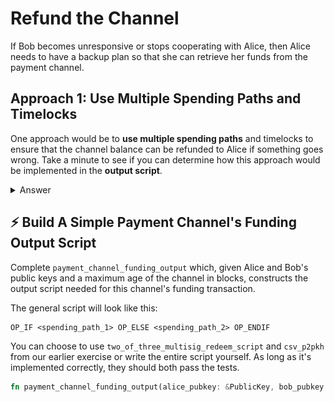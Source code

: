 # Refund the Channel

If Bob becomes unresponsive or stops cooperating with Alice, then Alice needs to have a backup plan so that she can retrieve her funds from the payment channel. 

## Approach 1: Use Multiple Spending Paths and Timelocks
One approach would be to **use multiple spending paths** and timelocks to ensure that the channel balance can be refunded to Alice if something goes wrong. Take a minute to see if you can determine how this approach would be implemented in the **output script**.

<details>
  <summary>Answer</summary>
  <br/>

In this example, we create multiple spending paths. The first spending path checks to see if both Aice's and Bob's signature are provided. If so, that is sufficient to satisfy the conditions on this output and spend the funds. If not, we can check if a relative timelock has passed since this transaction was confirmed on chain. For example, we could add a condition that says, if 2016 blocks (~2 weeks) have passed since the funding transaction was confirmed, then Alice can spend this output to herself. This would act as Alice "refunding" her channel balance.

<p align="center" style="width: 50%; max-width: 300px;">
  <img src="./tutorial_images/intro_to_htlc/simple_funding_timelock.png" alt="simple_funding_timelock" width="100%" height="auto">
</p>

While a valid approach to ensuring Alice can get her funds out of the 2-of-2 funding transaction, this approach introduces some undesirable properties.

#### Question: What problem did the introduction of timelocks create?
<details>
  <summary>Answer</summary>
  <br/>
They gave our channels a limited lifetime. Bob must close the channel before the timelock expires otherwise Alice can take all of her funds back using the refund spending path.
</details>

We could build a payment channel off this construct where any new payment creates another transaction with the same properties as this transaction, but with a new channel balance.
#### Question: How come Bob cannot pay Alice using this channel?
<details>
  <summary>Answer</summary>
  <br/>
Under this new construct, every payment from Alice to Bob will be a new 2-of-2 multisig transaction with a timelocked refund to Alice. For example, imagine the following scenario:
  
- The channel starts with 5 bitcoin on Alice's side.
- Alice makes a payment to Bob of 2 bitcoin. Alice now has 3 bitcoin on her side.
- Bob makes a payment back to Alice for 1 bitcoin. Alice now has 4 bitcoin.
  
Since we cannot "cancel" old transactions, Bob can still broadcast the old channel state which pays him 2 bitcoin. To protect from this, the channel would have to be one-way from Alice to Bob.
</details>

#### Question: What if we used an absolute locktime instead of a relative locktime? How would that impact the end date of the channel?
<details>
  <summary>Answer</summary>
  <br/>
  
If we had used an absolute locktime (```OP_CLTV```) instead of a relative locktime (```OP_CSV```), then Alice's refund path would be spendable once a given block hieght OR timestamp is reached. This effectively means that Alice and Bob would have an estimated end-date for when they would want to close the channel. A relative timelock allows Alice and Bob to specify a more general time period, and the "clock" only starts ticking once the transaction is mined.
</details>

</details>

## ⚡️ Build A Simple Payment Channel's Funding Output Script

Complete `payment_channel_funding_output` which, given Alice and Bob's public keys and a maximum age of the channel in blocks, constructs the output script needed for this channel's funding transaction.

The general script will look like this:
```
OP_IF <spending_path_1> OP_ELSE <spending_path_2> OP_ENDIF
```
You can choose to use `two_of_three_multisig_redeem_script` and `csv_p2pkh` from our earlier exercise or write the entire script yourself. As long as it's implemented correctly, they should both pass the tests.
```rust
fn payment_channel_funding_output(alice_pubkey: &PublicKey, bob_pubkey: &PublicKey, max_age_in_blocks: i64) -> Script {}
```

